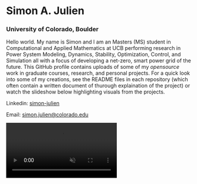 # Simon A. Julien
### University of Colorado, Boulder
Hello world. My name is Simon and I am an Masters (MS) student in Computational and Applied Mathematics at UCB performing research in Power System Modeling, Dynamics, Stability, Optimization, Control, and Simulation all with a focus of developing a net-zero, smart power grid of the future. This GitHub profile contains uploads of some of my *opensource* work in graduate courses, research, and personal projects. For a quick look into some of my creations, see the README files in each repository (which often contain a written document of thurough explaination of the project) or watch the slideshow below highlighting visuals from the projects. 

Linkedin: [simon-julien](https://www.linkedin.com/in/simon-julien/) 

Email: [simon.julien@colorado.edu](mailto:simon.julien@colorado.edu)





<video auto-play="true" loop="loop" muted="muted" plays-inline="true">
  <source src="https://user-images.githubusercontent.com/51030092/152072331-5388f159-2eb2-493c-a0c9-3231ec55aa61.mp4" type="video/mp4">
</video>


<!--
**siju9917/siju9917** is a ✨ _special_ ✨ repository because its `README.md` (this file) appears on your GitHub profile.

Here are some ideas to get you started:

- 🔭 I’m currently working on ...
- 🌱 I’m currently learning ...
- 👯 I’m looking to collaborate on ...
- 🤔 I’m looking for help with ...
- 💬 Ask me about ...
- 📫 How to reach me: ...
- 😄 Pronouns: ...
- ⚡ Fun fact: ...
-->
